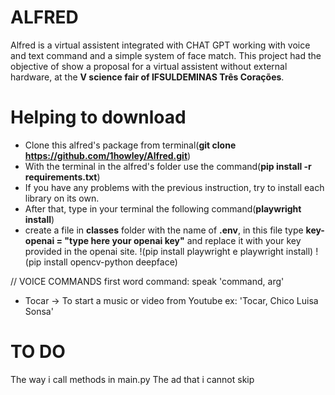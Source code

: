 # ALFRED
Alfred is a virtual assistent integrated with CHAT GPT working with voice and text command and a simple system of face match.
This project had the objective of show a proposal for a virtual assistent without external hardware, at the __V science fair of IFSULDEMINAS Três Corações__.  

# Helping to download
- Clone this alfred's package from terminal(__git clone https://github.com/1howley/Alfred.git__)
- With the terminal in the alfred's folder use the command(__pip install -r requirements.txt__)
- If you have any problems with the previous instruction, try to install each library on its own.
- After that, type in your terminal the following command(__playwright install__)  
- create a file in __classes__ folder with the name of __.env__, in this file type __key-openai = "type here your openai key"__ and replace it with your key provided in the openai site.
!(pip install playwright e playwright install)
!(pip install opencv-python deepface)

// VOICE COMMANDS
first word command:
speak
'command, arg'

- Tocar -> To start a music or video from Youtube
ex: 'Tocar, Chico Luisa Sonsa'



# TO DO
The way i call methods in main.py
The ad that i cannot skip 
